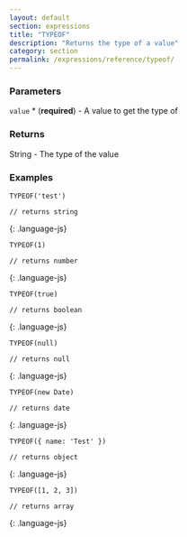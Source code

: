```yaml
---
layout: default
section: expressions
title: "TYPEOF"
description: "Returns the type of a value"
category: section
permalink: /expressions/reference/typeof/
---
```


### Parameters

`value` * (__required__) - A value to get the type of

### Returns

String - The type of the value

### Examples

~~~
TYPEOF('test')

// returns string
~~~
{: .language-js}


~~~
TYPEOF(1)

// returns number
~~~
{: .language-js}


~~~
TYPEOF(true)

// returns boolean
~~~
{: .language-js}


~~~
TYPEOF(null)

// returns null
~~~
{: .language-js}


~~~
TYPEOF(new Date)

// returns date
~~~
{: .language-js}


~~~
TYPEOF({ name: 'Test' })

// returns object
~~~
{: .language-js}


~~~
TYPEOF([1, 2, 3])

// returns array
~~~
{: .language-js}